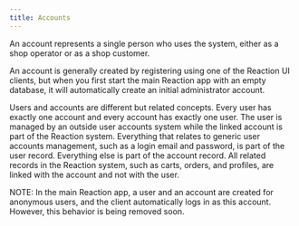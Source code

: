 ```yaml
---
title: Accounts
---
```


An account represents a single person who uses the system, either as a shop operator or as a shop customer.

An account is generally created by registering using one of the Reaction UI clients, but when you first start the main Reaction app with an empty database, it will automatically create an initial administrator account.

Users and accounts are different but related concepts. Every user has exactly one account and every account has exactly one user. The user is managed by an outside user accounts system while the linked account is part of the Reaction system. Everything that relates to generic user accounts management, such as a login email and password, is part of the user record. Everything else is part of the account record. All related records in the Reaction system, such as carts, orders, and profiles, are linked with the account and not with the user.

NOTE: In the main Reaction app, a user and an account are created for anonymous users, and the client automatically logs in as this account. However, this behavior is being removed soon.
